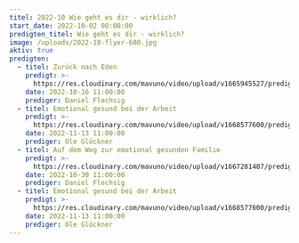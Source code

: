 ```yaml
---
titel: 2022-10 Wie geht es dir - wirklich?
start_date: 2022-10-02 00:00:00
predigten_titel: Wie geht es dir - wirklich?
image: /uploads/2022-10-flyer-600.jpg
aktiv: true
predigten:
  - titel: Zurück nach Eden
    predigt: >-
      https://res.cloudinary.com/mavuno/video/upload/v1665945527/predigten/2022-10%20Wie%20geht%20es%20dir%20-%20wirklich/2022-10-16_GoDi_Mavuno_Berlin_-_Wie_geht_es_dir_wirklich_-_1.mp3
    date: 2022-10-16 11:00:00
    prediger: Daniel Flechsig
  - titel: Emotional gesund bei der Arbeit
    predigt: >-
      https://res.cloudinary.com/mavuno/video/upload/v1668577600/predigten/2022-10%20Wie%20geht%20es%20dir%20-%20wirklich/2022-11-13_GoDi_Mavuno_Berlin_-_Wie_gehts_dir_wirklich_-_Arbeit.mp3
    date: 2022-11-13 11:00:00
    prediger: Ole Glöckner
  - titel: Auf dem Weg zur emotional gesunden Familie
    predigt: >-
      https://res.cloudinary.com/mavuno/video/upload/v1667281487/predigten/2022-10%20Wie%20geht%20es%20dir%20-%20wirklich/2022-10-30_GoDi_Mavuno_Berlin_-_Wie_gehts_dir_wiklich_2_-_Familie.mp3
    date: 2022-10-30 11:00:00
    prediger: Daniel Flechsig
  - titel: Emotional gesund bei der Arbeit
    predigt: >-
      https://res.cloudinary.com/mavuno/video/upload/v1668577600/predigten/2022-10%20Wie%20geht%20es%20dir%20-%20wirklich/2022-11-13_GoDi_Mavuno_Berlin_-_Wie_gehts_dir_wirklich_-_Arbeit.mp3
    date: 2022-11-13 11:00:00
    prediger: Ole Glöckner
---
```

